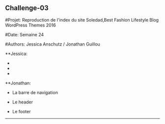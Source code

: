 ## Challenge-03

#Projet: Reproduction de l'index du site Soledad,Best Fashion Lifestyle Blog WordPress Themes 2016

#Date: Semaine 24

#Authors: Jessica Anschutz / Jonathan Guillou




**Jessica:

* 


* 


* 





**Jonathan:

* La barre de navigation

* Le header

* Le footer

___
